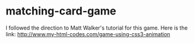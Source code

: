# matching-card-game
I followed the direction to Matt Walker's tutorial for this game. Here is the link: http://www.my-html-codes.com/game-using-css3-animation

